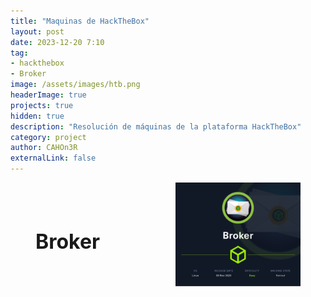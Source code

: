 ```yaml
---
title: "Maquinas de HackTheBox"
layout: post
date: 2023-12-20 7:10
tag: 
- hackthebox
- Broker
image: /assets/images/htb.png
headerImage: true
projects: true
hidden: true
description: "Resolución de máquinas de la plataforma HackTheBox"
category: project
author: CAHOn3R
externalLink: false
---
```


<figure style="display: flex; align-items: center;">
  <a href="/Broker-HackTheBox" style="flex: 1; text-decoration: none; color: inherit; text-align: left;">
    <h1 style="font-size: 32px; font-weight: bold; cursor: pointer;">Broker</h1>
  </a>
  <a href="/Broker-HackTheBox" style="flex: 0;">
    <img src="/assets/images/hackthebox/Broker.png" alt="Descripción de la imagen" class="imagen-grande">
  </a>
</figure>


<style>
  .imagen-grande {
    margin-left: 10px;
    margin-bottom: 0;
    margin-top: 0;
    vertical-align: middle;
    /* Define aquí el tamaño que desees */
    max-width: 200px; /* Puedes ajustar este valor según tus necesidades */
    height: auto; /* Esto asegura que la relación de aspecto se mantenga */
  }
</style>
<!--
<figure style="display: flex; align-items: center;">
  <a href="/Broker-HackTheBox" style="flex: 0;">
    <img src="/assets/images/" alt="Descripción de la imagen" class="imagen-grande">
  </a>
  <a href="/Broker-HackTheBox" style="flex: 1; text-decoration: none; color: inherit;">
    <h1 style="font-size: 32px; font-weight: bold; cursor: pointer; text-align: right;">LAME</h1>
  </a>
</figure>

<style>
  .imagen-grande {
    margin-right: 10px;
    margin-bottom: 0;
    margin-top: 0;
    vertical-align: middle;
    /* Define aquí el tamaño que desees */
    max-width: 300px; /* Puedes ajustar este valor según tus necesidades */
    height: auto; /* Esto asegura que la relación de aspecto se mantenga */
  }
</style>
-->
